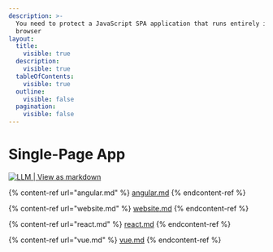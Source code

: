 ```yaml
---
description: >-
  You need to protect a JavaScript SPA application that runs entirely in a
  browser
layout:
  title:
    visible: true
  description:
    visible: true
  tableOfContents:
    visible: true
  outline:
    visible: false
  pagination:
    visible: false
---
```


# Single-Page App

[![LLM | View as markdown](https://img.shields.io/badge/LLM-View%20as%20markdown-blue)](https://raw.githubusercontent.com/authgear/docs/refs/heads/main/get-started/single-page-app/README.md)

{% content-ref url="angular.md" %}
[angular.md](angular.md)
{% endcontent-ref %}

{% content-ref url="website.md" %}
[website.md](website.md)
{% endcontent-ref %}

{% content-ref url="react.md" %}
[react.md](react.md)
{% endcontent-ref %}

{% content-ref url="vue.md" %}
[vue.md](vue.md)
{% endcontent-ref %}

